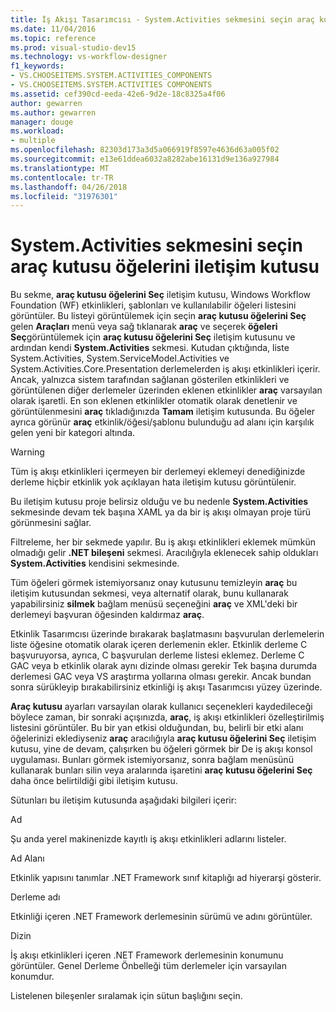 ```yaml
---
title: İş Akışı Tasarımcısı - System.Activities sekmesini seçin araç kutusu öğelerini iletişim kutusu
ms.date: 11/04/2016
ms.topic: reference
ms.prod: visual-studio-dev15
ms.technology: vs-workflow-designer
f1_keywords:
- VS.CHOOSEITEMS.SYSTEM.ACTIVITIES_COMPONENTS
- VS.CHOOSEITEMS.SYSTEM.ACTIVITIES COMPONENTS
ms.assetid: cef390cd-eeda-42e6-9d2e-18c8325a4f06
author: gewarren
ms.author: gewarren
manager: douge
ms.workload:
- multiple
ms.openlocfilehash: 82303d173a3d5a066919f8597e4636d63a005f02
ms.sourcegitcommit: e13e61ddea6032a8282abe16131d9e136a927984
ms.translationtype: MT
ms.contentlocale: tr-TR
ms.lasthandoff: 04/26/2018
ms.locfileid: "31976301"
---
```

# <a name="systemactivities-tab-choose-toolbox-items-dialog-box"></a>System.Activities sekmesini seçin araç kutusu öğelerini iletişim kutusu

Bu sekme, **araç kutusu öğelerini Seç** iletişim kutusu, Windows Workflow Foundation (WF) etkinlikleri, şablonları ve kullanılabilir öğeleri listesini görüntüler. Bu listeyi görüntülemek için seçin **araç kutusu öğelerini Seç** gelen **Araçları** menü veya sağ tıklanarak **araç** ve seçerek **öğeleri Seç**görüntülemek için **araç kutusu öğelerini Seç** iletişim kutusunu ve ardından kendi **System.Activities** sekmesi. Kutudan çıktığında, liste System.Activities, System.ServiceModel.Activities ve System.Activities.Core.Presentation derlemelerden iş akışı etkinlikleri içerir. Ancak, yalnızca sistem tarafından sağlanan gösterilen etkinlikleri ve görüntülenen diğer derlemeler üzerinden eklenen etkinlikler **araç** varsayılan olarak işaretli. En son eklenen etkinlikler otomatik olarak denetlenir ve görüntülenmesini **araç** tıkladığınızda **Tamam** iletişim kutusunda. Bu öğeler ayrıca görünür **araç** etkinlik/öğesi/şablonu bulunduğu ad alanı için karşılık gelen yeni bir kategori altında.

> [!WARNING]
> Tüm iş akışı etkinlikleri içermeyen bir derlemeyi eklemeyi denediğinizde derleme hiçbir etkinlik yok açıklayan hata iletişim kutusu görüntülenir.

 Bu iletişim kutusu proje belirsiz olduğu ve bu nedenle **System.Activities** sekmesinde devam tek başına XAML ya da bir iş akışı olmayan proje türü görünmesini sağlar.

 Filtreleme, her bir sekmede yapılır. Bu iş akışı etkinlikleri eklemek mümkün olmadığı gelir **.NET bileşeni** sekmesi. Aracılığıyla eklenecek sahip oldukları **System.Activities** kendisini sekmesinde.

 Tüm öğeleri görmek istemiyorsanız onay kutusunu temizleyin **araç** bu iletişim kutusundan sekmesi, veya alternatif olarak, bunu kullanarak yapabilirsiniz **silmek** bağlam menüsü seçeneğini **araç** ve XML'deki bir derlemeyi başvuran öğesinden kaldırmaz **araç**.

 Etkinlik Tasarımcısı üzerinde bırakarak başlatmasını başvurulan derlemelerin liste öğesine otomatik olarak içeren derlemenin ekler. Etkinlik derleme C başvuruyorsa, ayrıca, C başvurulan derleme listesi eklemez. Derleme C GAC veya b etkinlik olarak aynı dizinde olması gerekir Tek başına durumda derlemesi GAC veya VS araştırma yollarına olması gerekir. Ancak bundan sonra sürükleyip bırakabilirsiniz etkinliği iş akışı Tasarımcısı yüzey üzerinde.

 **Araç kutusu** ayarları varsayılan olarak kullanıcı seçenekleri kaydedileceği böylece zaman, bir sonraki açışınızda, **araç**, iş akışı etkinlikleri özelleştirilmiş listesini görüntüler. Bu bir yan etkisi olduğundan, bu, belirli bir etki alanı öğelerinizi eklediyseniz **araç** aracılığıyla **araç kutusu öğelerini Seç** iletişim kutusu, yine de devam, çalışırken bu öğeleri görmek bir De iş akışı konsol uygulaması. Bunları görmek istemiyorsanız, sonra bağlam menüsünü kullanarak bunları silin veya aralarında işaretini **araç kutusu öğelerini Seç** daha önce belirtildiği gibi iletişim kutusu.

 Sütunları bu iletişim kutusunda aşağıdaki bilgileri içerir:

 Ad

 Şu anda yerel makinenizde kayıtlı iş akışı etkinlikleri adlarını listeler.

 Ad Alanı

 Etkinlik yapısını tanımlar .NET Framework sınıf kitaplığı ad hiyerarşi gösterir.

 Derleme adı

 Etkinliği içeren .NET Framework derlemesinin sürümü ve adını görüntüler.

 Dizin

 İş akışı etkinlikleri içeren .NET Framework derlemesinin konumunu görüntüler. Genel Derleme Önbelleği tüm derlemeler için varsayılan konumdur.

 Listelenen bileşenler sıralamak için sütun başlığını seçin.